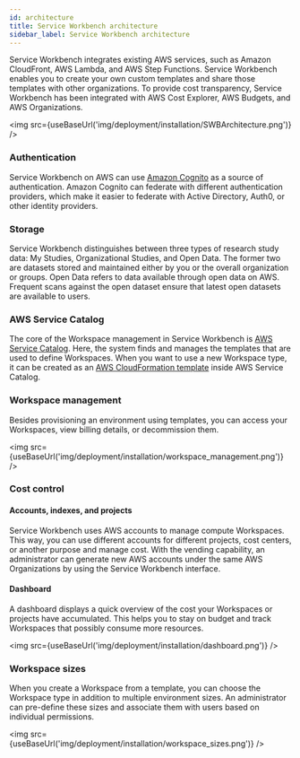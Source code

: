 ```yaml
---
id: architecture
title: Service Workbench architecture
sidebar_label: Service Workbench architecture
---
```



Service Workbench integrates existing AWS services, such as Amazon CloudFront, AWS Lambda, and AWS Step Functions. Service Workbench enables you to create your own custom templates and share those templates with other organizations. To provide cost transparency, Service Workbench has been integrated with AWS Cost Explorer, AWS Budgets, and AWS Organizations.

<img src={useBaseUrl('img/deployment/installation/SWBArchitecture.png')} />

### Authentication

Service Workbench on AWS can use [Amazon Cognito](https://docs.aws.amazon.com/cognito/latest/developerguide/cognito-user-identity-pools.html) as a source of authentication. Amazon Cognito can federate with different authentication providers, which make it easier to federate with Active Directory, Auth0, or other identity providers.

### Storage

Service Workbench distinguishes between three types of research study data: My Studies, Organizational Studies, and Open Data. The former two are datasets stored and maintained either by you or the overall organization or groups. Open Data refers to data available through open data on AWS. Frequent scans against the open dataset ensure that latest open datasets are available to users.

### AWS Service Catalog

The core of the Workspace management in Service Workbench is [AWS Service Catalog](https://aws.amazon.com/servicecatalog/?aws-service-catalog.sort-by=item.additionalFields.createdDate&aws-service-catalog.sort-order=desc). Here, the system finds and manages the templates that are used to define Workspaces. When you want to use a new Workspace type, it can be created as an [AWS CloudFormation template](https://docs.aws.amazon.com/AWSCloudFormation/latest/UserGuide/Welcome.html) inside AWS Service Catalog. 

### Workspace management

Besides provisioning an environment using templates, you can access your Workspaces, view billing details, or decommission them.

<img src={useBaseUrl('img/deployment/installation/workspace_management.png')} />


### Cost control

#### Accounts, indexes, and projects

Service Workbench uses AWS accounts to manage compute Workspaces. This way, you can use different accounts for different projects, cost centers, or another purpose and manage cost. With the vending capability, an administrator can generate new AWS accounts under the same AWS Organizations by using the Service Workbench interface.

#### Dashboard

A dashboard displays a quick overview of the cost your Workspaces or projects have accumulated. This helps you to stay on budget and track Workspaces that possibly consume more resources.

<img src={useBaseUrl('img/deployment/installation/dashboard.png')} />

### Workspace sizes

When you create a Workspace from a template, you can choose the Workspace type in addition to multiple environment sizes. An administrator can pre-define these sizes and associate them with users based on individual permissions.

<img src={useBaseUrl('img/deployment/installation/workspace_sizes.png')} />

